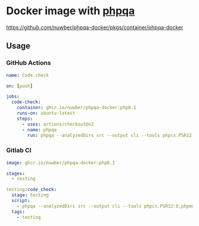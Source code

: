 # Docker image with [phpqa](https://github.com/nuwber/phpqa-docker/pkgs/container/phpqa-docker)

https://github.com/nuwber/phpqa-docker/pkgs/container/phpqa-docker

## Usage
### GitHub Actions

```code-check.yml
name: Code check

on: [push]

jobs:
  code-check:
    container: ghcr.io/nuwber/phpqa-docker:php8.1
    runs-on: ubuntu-latest
    steps:
      - uses: actions/checkout@v2
      - name: phpqa
        run: phpqa --analyzedDirs src --output cli --tools phpcs.PSR12:0,phpmd,phpcpd:0,phpmetrics:0,phploc,pdepend
```

### Gitlab CI

```.gitlab-ci.yml
image: ghcr.io/nuwber/phpqa-docker:php8.1

stages:
  - testing

testing:code_check:
  stage: testing
  script:
    - phpqa --analyzedDirs src --output cli --tools phpcs.PSR12:0,phpmd,phpcpd:0,phpmetrics:0,phploc,pdepend
  tags:
    - testing
```

